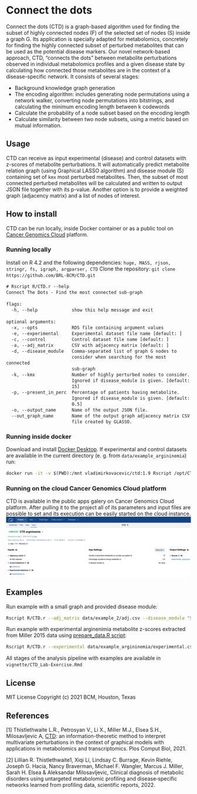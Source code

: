 
# Connect the dots
Connect the dots (CTD) is a graph-based algorithm used for finding the subset of highly connected nodes (F) of the selected set of nodes (S) inside a graph G. Its application is specially adapted for metabolomics, concretely for finding the highly connected subset of perturbed metabolites that can be used as the potential disease markers.
Our novel network-based approach, CTD, “connects the dots” between metabolite perturbations observed in individual metabolomics profiles and a given disease state by calculating how connected those metabolites are in the context of a disease-specific network. It consists of several stages:
- Background knowledge graph generation
- The encoding algorithm: includes generating node permutations using a network walker, converting node permutations into bitstrings, and calculating the minimum encoding length between k codewords
- Calculate the probability of a node subset based on the encoding length
- Calculate similarity between two node subsets, using a metric based on mutual information.

## Usage
CTD can receive as input experimental (disease) and control datasets with z-scores of metabolite perturbations. It will automatically predict metabolite relation graph (using Graphical LASSO algorithm) and disease module (S) containing set of ```kmx``` most perturbed metabolites. Then, the subset of most connected perturbed metabolites will be calculated and written to output JSON file together with its p-value.
Another option is to provide a weighted graph (adjacency matrix) and a list of nodes of interest.

## How to install
CTD can be run locally, inside Docker container or as a public tool on [Cancer Genomics Cloud](https://cgc.sbgenomics.com/) platform.
### Running locally
 Install on R 4.2 and the following dependencies: ```huge, MASS, rjson, stringr, fs, igraph, argparser, CTD```
 Clone the repository: ```git clone https://github.com/BRL-BCM/CTD.git ```
```
# Rscript R/CTD.r --help
Connect The Dots - Find the most connected sub-graph

flags:
  -h, --help             show this help message and exit

optional arguments:
  -x, --opts             RDS file containing argument values
  -e, --experimental     Experimental dataset file name [default: ]
  -c, --control          Control dataset file name [default: ]
  -a, --adj_matrix       CSV with adjacency matrix [default: ]
  -d, --disease_module   Comma-separated list of graph G nodes to
                         consider when searching for the most connected
                         sub-graph
  -k, --kmx              Number of highly perturbed nodes to consider.
                         Ignored if disease_module is given. [default:
                         15]
  -p, --present_in_perc  Percentage of patients having metabolite.
                         Ignored if disease_module is given. [default:
                         0.5]
  -o, --output_name      Name of the output JSON file.
  --out_graph_name       Name of the output graph adjacency matrix CSV
                         file created by GLASSO.
```
### Running inside docker
Download and install [Docker Desktop](https://www.docker.com/get-started).
If experimental and control datasets are available in the current directory (e. g. from ```data/example_argininemia```) run:
```sh
docker run -it -v $(PWD):/mnt vladimirkovacevic/ctd:1.9 Rscript /opt/CTD/R/CTD.r --experimental /mnt/experimental.csv --control /mnt/control.csv --output_name /mnt/output.json
```
### Running on the cloud Cancer Genomics Cloud platform
CTD is available in the public apps galery on Cancer Genomics Cloud platform. After pulling it to the project all of its parameters and input files are possible to set and its execution can be easily started on the cloud instance.
![CGC task](data/images/cgc_task.png)

## Examples

Run example with a small graph and provided disease module:
```sh
Rscript R/CTD.r --adj_matrix data/example_2/adj.csv --disease_module "S2,S4,S5,S7"
```
Run example with experimental arginenimia metabolite z-scores extracted from Miller 2015 data using [prepare_data.R script](data/example_argininemia/prepare_data.R):
```sh
Rscript R/CTD.r --experimental data/example_argininemia/experimental.csv --control data/example_argininemia/control.csv --kmx 15
```
All stages of the analysis pipeline with examples are available in ```vignette/CTD_Lab-Exercise.Rmd```

## License
MIT License
Copyright (c) 2021 BCM, Houston, Texas

## References
[1] Thistlethwaite L.R., Petrosyan V., Li X., Miller M.J., Elsea S.H., Milosavljevic A, [CTD](https://doi.org/10.1371/journal.pcbi.1008550): an information-theoretic method to interpret multivariate perturbations in the context of graphical models with applications in metabolomics and transcriptomics. Plos Comput Biol, 2021.

[2] Lillian R. Thistlethwaite1, Xiqi Li, Lindsay C. Burrage, Kevin Riehle, Joseph G. Hacia, Nancy Braverman, Michael F. Wangler, Marcus J. Miller, Sarah H. Elsea & Aleksandar Milosavljevic, Clinical diagnosis of metabolic disorders using untargeted metabolomic profiling and disease‑specific networks learned from profiling data, scientific reports, 2022.
